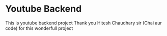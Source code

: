 # Youtube Backend

This is youtube backend project
Thank you Hitesh Chaudhary sir (Chai aur code) for this wonderfull project 